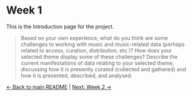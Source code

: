 # Week 1

This is the Introduction page for the project.

> Based on your own experience, what do you think are some challenges to working with music and music-related data (perhaps related to access, curation, distribution, etc.)? How does your selected theme display some of these challenges? Describe the current manifestations of data relating to your selected theme, discussing how it is presently curated (collected and gathered) and how it is presented, described, and analysed.

[← Back to main README](MCA-2024/README.md) | [Next: Week 2 →](page2.md)
